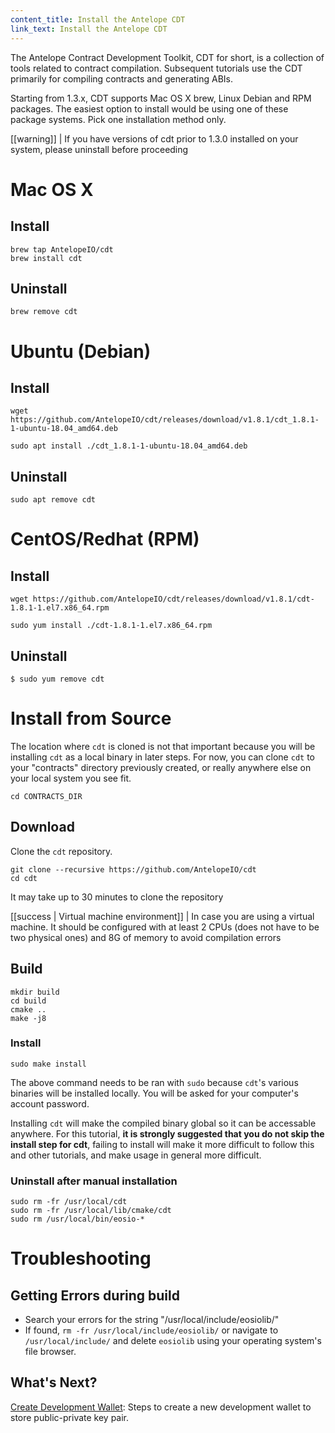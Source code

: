 ```yaml
---
content_title: Install the Antelope CDT
link_text: Install the Antelope CDT
---
```


The Antelope Contract Development Toolkit, CDT for short, is a collection of tools related to contract compilation. Subsequent tutorials use the CDT primarily for compiling contracts and generating ABIs.

Starting from 1.3.x, CDT supports Mac OS X brew, Linux Debian and RPM packages. The easiest option to install would be using one of these package systems. Pick one installation method only.

[[warning]]
| If you have versions of cdt prior to 1.3.0 installed on your system, please uninstall before proceeding

# Mac OS X
## Install
```shell
brew tap AntelopeIO/cdt
brew install cdt
```
## Uninstall
```shell
brew remove cdt
```
# Ubuntu (Debian)

## Install
```shell
wget https://github.com/AntelopeIO/cdt/releases/download/v1.8.1/cdt_1.8.1-1-ubuntu-18.04_amd64.deb

sudo apt install ./cdt_1.8.1-1-ubuntu-18.04_amd64.deb
```
## Uninstall
```shell
sudo apt remove cdt
```
# CentOS/Redhat (RPM)
## Install
```shell
wget https://github.com/AntelopeIO/cdt/releases/download/v1.8.1/cdt-1.8.1-1.el7.x86_64.rpm

sudo yum install ./cdt-1.8.1-1.el7.x86_64.rpm
```
## Uninstall
```shell
$ sudo yum remove cdt
```
# Install from Source

The location where `cdt` is cloned is not that important because you will be installing `cdt` as a local binary in later steps. For now, you can clone `cdt` to your "contracts" directory previously created, or really anywhere else on your local system you see fit.
```text
cd CONTRACTS_DIR
```
## Download
Clone the `cdt` repository.
```shell
git clone --recursive https://github.com/AntelopeIO/cdt
cd cdt
```
It may take up to 30 minutes to clone the repository

[[success | Virtual machine environment]]
| In case you are using a virtual machine. It should be configured with at least 2 CPUs (does not have to be two physical ones) and 8G of memory to avoid compilation errors

## Build
```shell
mkdir build
cd build
cmake ..
make -j8
```
### Install
```shell
sudo make install
```
The above command needs to be ran with `sudo` because `cdt`'s various binaries will be installed locally. You will be asked for your computer's account password.

Installing `cdt` will make the compiled binary global so it can be accessable anywhere. For this tutorial, **it is strongly suggested that you do not skip the install step for cdt**, failing to install will make it more difficult to follow this and other tutorials, and make usage in general more difficult.

### Uninstall after manual installation
```shell
sudo rm -fr /usr/local/cdt
sudo rm -fr /usr/local/lib/cmake/cdt
sudo rm /usr/local/bin/eosio-*
```

# Troubleshooting
## Getting Errors during build
- Search your errors for the string "/usr/local/include/eosiolib/"
- If found, `rm -fr /usr/local/include/eosiolib/` or navigate to `/usr/local/include/` and delete `eosiolib` using your operating system's file browser.

## What's Next?
[Create Development Wallet](30_development-wallet.md): Steps to create a new development wallet to store public-private key pair.

